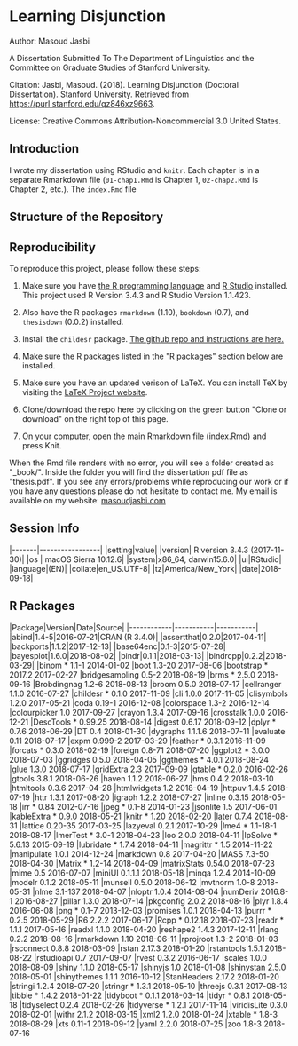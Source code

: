 # Learning Disjunction

Author: Masoud Jasbi

A Dissertation Submitted To The Department of Linguistics and the Committee on Graduate Studies of Stanford University.

Citation: Jasbi, Masoud. (2018). Learning Disjunction (Doctoral Dissertation). Stanford University. Retrieved from https://purl.stanford.edu/qz846xz9663.

License: Creative Commons Attribution-Noncommercial 3.0 United States.

## Introduction

I wrote my dissertation using RStudio and `knitr`. Each chapter is in a separate Rmarkdown file (`01-chap1.Rmd` is Chapter 1, `02-chap2.Rmd` is Chapter 2, etc.). The `index.Rmd` file 

## Structure of the Repository

## Reproducibility

To reproduce this project, please follow these steps:

1. Make sure you have [the R programming language](https://www.r-project.org/) and [R Studio](https://www.rstudio.com/) installed. This project used R Version 3.4.3 and R Studio Version 1.1.423.

2. Also have the R packages `rmarkdown` (1.10), `bookdown` (0.7), and `thesisdown` (0.0.2) installed.

3. Install the `childesr` package. [The github repo and instructions are here.](https://github.com/langcog/childesr)

4. Make sure the R packages listed in the "R packages" section below are installed.

5. Make sure you have an updated verison of LaTeX. You can install TeX by visiting the [LaTeX Project website](https://www.latex-project.org/get/).

6. Clone/download the repo here by clicking on the green button "Clone or download" on the right top of this page.

7. On your computer, open the main Rmarkdown file (index.Rmd) and press Knit. 

When the Rmd file renders with no error, you will see a folder created as "_book/". Inside the folder you will find the dissertation pdf file as "thesis.pdf". If you see any errors/problems while reproducing our work or if you have any questions please do not hesitate to contact me. My email is available on my website: [masoudjasbi.com](masoudjasbi.com)

## Session Info

|-------|-----------------|
|setting|value|
|version| R version 3.4.3 (2017-11-30)|
|os | macOS Sierra 10.12.6|
|system|x86_64, darwin15.6.0|
|ui|RStudio|
|language|(EN)|
|collate|en_US.UTF-8|
|tz|America/New_York|
|date|2018-09-18|

## R Packages

|Package|Version|Date|Source|
|------------|-----------|-----------|
|abind|1.4-5|2016-07-21|CRAN (R 3.4.0)|
|assertthat|0.2.0|2017-04-11|
|backports|1.1.2|2017-12-13|
|base64enc|0.1-3|2015-07-28|
|bayesplot|1.6.0|2018-08-02|
|bindr|0.1.1|2018-03-13|
|bindrcpp|0.2.2|2018-03-29|
|binom          * 1.1-1    2014-01-02
|boot             1.3-20   2017-08-06
|bootstrap      * 2017.2   2017-02-27
|bridgesampling   0.5-2    2018-08-19
|brms           * 2.5.0    2018-09-16
|Brobdingnag      1.2-6    2018-08-13
|broom            0.5.0    2018-07-17
|cellranger       1.1.0    2016-07-27
|childesr       * 0.1.0    2017-11-09
|cli              1.0.0    2017-11-05
|clisymbols       1.2.0    2017-05-21
|coda             0.19-1   2016-12-08
|colorspace       1.3-2    2016-12-14
|colourpicker     1.0      2017-09-27
|crayon           1.3.4    2017-09-16
|crosstalk        1.0.0    2016-12-21
|DescTools      * 0.99.25  2018-08-14
|digest           0.6.17   2018-09-12
|dplyr          * 0.7.6    2018-06-29
|DT               0.4      2018-01-30
|dygraphs         1.1.1.6  2018-07-11
|evaluate         0.11     2018-07-17
|expm             0.999-2  2017-03-29
|feather        * 0.3.1    2016-11-09
|forcats        * 0.3.0    2018-02-19
|foreign          0.8-71   2018-07-20
|ggplot2        * 3.0.0    2018-07-03
|ggridges         0.5.0    2018-04-05
|ggthemes       * 4.0.1    2018-08-24
|glue             1.3.0    2018-07-17
|gridExtra        2.3      2017-09-09
|gtable         * 0.2.0    2016-02-26
|gtools           3.8.1    2018-06-26
|haven            1.1.2    2018-06-27
|hms              0.4.2    2018-03-10
|htmltools        0.3.6    2017-04-28
|htmlwidgets      1.2      2018-04-19
|httpuv           1.4.5    2018-07-19
|httr             1.3.1    2017-08-20
|igraph           1.2.2    2018-07-27
|inline           0.3.15   2018-05-18
|irr            * 0.84     2012-07-16
|jpeg           * 0.1-8    2014-01-23
|jsonlite         1.5      2017-06-01
|kableExtra     * 0.9.0    2018-05-21
|knitr          * 1.20     2018-02-20
|later            0.7.4    2018-08-31
|lattice          0.20-35  2017-03-25
|lazyeval         0.2.1    2017-10-29
|lme4           * 1.1-18-1 2018-08-17
|lmerTest       * 3.0-1    2018-04-23
|loo              2.0.0    2018-04-11
|lpSolve        * 5.6.13   2015-09-19
|lubridate      * 1.7.4    2018-04-11
|magrittr       * 1.5      2014-11-22
|manipulate       1.0.1    2014-12-24
|markdown         0.8      2017-04-20
|MASS             7.3-50   2018-04-30
|Matrix         * 1.2-14   2018-04-09
|matrixStats      0.54.0   2018-07-23
|mime             0.5      2016-07-07
|miniUI           0.1.1.1  2018-05-18
|minqa            1.2.4    2014-10-09
|modelr           0.1.2    2018-05-11
|munsell          0.5.0    2018-06-12
|mvtnorm          1.0-8    2018-05-31
|nlme             3.1-137  2018-04-07
|nloptr           1.0.4    2014-08-04
|numDeriv         2016.8-1 2016-08-27
|pillar           1.3.0    2018-07-14
|pkgconfig        2.0.2    2018-08-16
|plyr             1.8.4    2016-06-08
|png            * 0.1-7    2013-12-03
|promises         1.0.1    2018-04-13
|purrr          * 0.2.5    2018-05-29
|R6               2.2.2    2017-06-17
|Rcpp           * 0.12.18  2018-07-23
|readr          * 1.1.1    2017-05-16
|readxl           1.1.0    2018-04-20
|reshape2         1.4.3    2017-12-11
|rlang            0.2.2    2018-08-16
|rmarkdown        1.10     2018-06-11
|rprojroot        1.3-2    2018-01-03
|rsconnect        0.8.8    2018-03-09
|rstan            2.17.3   2018-01-20
|rstantools       1.5.1    2018-08-22
|rstudioapi       0.7      2017-09-07
|rvest            0.3.2    2016-06-17
|scales           1.0.0    2018-08-09
|shiny            1.1.0    2018-05-17
|shinyjs          1.0      2018-01-08
|shinystan        2.5.0    2018-05-01
|shinythemes      1.1.1    2016-10-12
|StanHeaders      2.17.2   2018-01-20
|stringi          1.2.4    2018-07-20
|stringr        * 1.3.1    2018-05-10
|threejs          0.3.1    2017-08-13
|tibble         * 1.4.2    2018-01-22
|tidyboot       * 0.1.1    2018-03-14
|tidyr          * 0.8.1    2018-05-18
|tidyselect       0.2.4    2018-02-26
|tidyverse      * 1.2.1    2017-11-14
|viridisLite      0.3.0    2018-02-01
|withr            2.1.2    2018-03-15
|xml2             1.2.0    2018-01-24
|xtable         * 1.8-3    2018-08-29
|xts              0.11-1   2018-09-12
|yaml             2.2.0    2018-07-25
|zoo              1.8-3    2018-07-16
